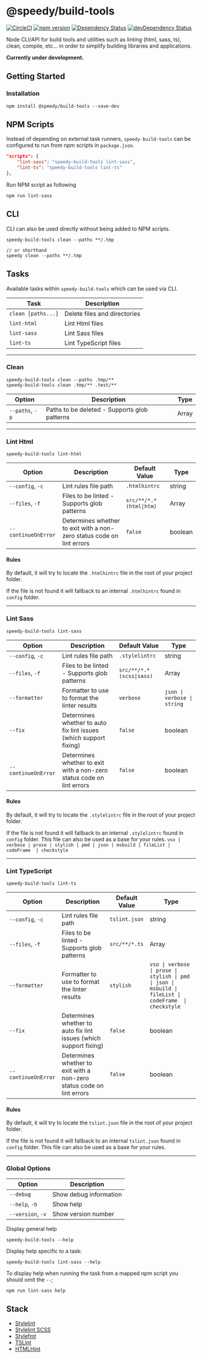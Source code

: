 # @speedy/build-tools
[![CircleCI](https://circleci.com/gh/alan-agius4/speedy-build-tools.svg?style=shield)](https://circleci.com/gh/alan-agius4/speedy-build-tools)
[![npm version](https://img.shields.io/npm/v/@speedy/build-tools.svg)](https://www.npmjs.com/package/@speedy/build-tools)
[![Dependency Status](https://img.shields.io/david/alan-agius4/speedy-build-tools.svg?style=flat-square)](https://david-dm.org/alan-agius4/speedy-build-tools)
[![devDependency Status](https://img.shields.io/david/dev/alan-agius4/speedy-build-tools.svg?style=flat-square)](https://david-dm.org/alan-agius4/speedy-build-tools?type=dev)

Node CLI/API for build tools and utilities such as linting (html, sass, ts), clean, compile, etc...
in order to simplify building libraries and applications.

**Currently under development.**

## Getting Started

### Installation

```
npm install @speedy/build-tools --save-dev
```

## NPM Scripts

Instead of depending on external task runners, `speedy-build-tools` can be configured to run from npm scripts in `package.json`.

```json
"scripts": {
    "lint-sass": "speedy-build-tools lint-sass",
    "lint-ts": "speedy-build-tools lint-ts"
},
````

Run NPM script as following

```
npm run lint-sass
```

## CLI

CLI can also be used directly without being added to NPM scripts.

```
speedy-build-tools clean --paths **/.tmp

// or shorthand
speedy clean --paths **/.tmp
```

## Tasks
Available tasks within `speedy-build-tools` which can be used via CLI.


| Task               | Description                  |
|--------------------|------------------------------|
| `clean [paths...]` | Delete files and directories |
| `lint-html`        | Lint Html files              |
| `lint-sass`        | Lint Sass files              |
| `lint-ts`          | Lint TypeScript files        |
___

### Clean

```
speedy-build-tools clean --paths .tmp/**
speedy-build-tools clean .tmp/** .test/**
```

| Option          | Description                                   | Type  |
|-----------------|-----------------------------------------------|-------|
| `--paths`, `-p` | Paths to be deleted - Supports glob patterns  | Array |

___

### Lint Html

```
speedy-build-tools lint-html
```

| Option              | Description                                                           | Default Value           | Type    |
|---------------------|-----------------------------------------------------------------------|-------------------------|---------|
| `--config`, `-c`    | Lint rules file path                                                  | `.htmlhintrc`           | string  |
| `--files`, `-f`     | Files to be linted - Supports glob patterns                           | `src/**/*.*(html\|htm)`  | Array   |
| `--continueOnError` | Determines whether to exit with a non-zero status code on lint errors | `false`                 | boolean |

#### Rules
By default, it will try to locate the `.htmlhintrc` file in the root of your project folder.

If the file is not found it will fallback to an internal `.htmlhintrc` found in `config` folder.

___

### Lint Sass

```
speedy-build-tools lint-sass
```

| Option              | Description                                                           | Default Value           | Type                       |
|---------------------|-----------------------------------------------------------------------|-------------------------|----------------------------|
| `--config`, `-c`    | Lint rules file path                                                  | `.stylelintrc`          | string                     |
| `--files`, `-f`     | Files to be linted - Supports glob patterns                           | `src/**/*.*(scss\|sass)`| Array                      |
| `--formatter`       | Formatter to use to format the linter results                         | `verbose`               | `json \| verbose \| string`  |
| `--fix`             | Determines whether to auto fix lint issues (which support fixing)     | `false`                 | boolean                    |
| `--continueOnError` | Determines whether to exit with a non-zero status code on lint errors | `false`                 | boolean                    |

#### Rules
By default, it will try to locate the `.stylelintrc` file in the root of your project folder.

If the file is not found it will fallback to an internal `.stylelintrc` found in `config` folder.
This file can also be used as a base for your rules.
`vso | verbose | prose | stylish | pmd | json | msbuild | fileList | codeFrame	| checkstyle`
___

### Lint TypeScript

```
speedy-build-tools lint-ts
```

| Option              | Description                                                           | Default Value | Type                                                                                          |
|---------------------|-----------------------------------------------------------------------|---------------|-----------------------------------------------------------------------------------------------|
| `--config`, `-c`    | Lint rules file path                                                  | `tslint.json` | string                                                                                        |
| `--files`, `-f`     | Files to be linted - Supports glob patterns                           | `src/**/*.ts` | Array                                                                                         |
| `--formatter`       | Formatter to use to format the linter results                         | `stylish`     | `vso \| verbose \| prose \| stylish \| pmd \| json \| msbuild \| fileList \| codeFrame	\| checkstyle` |
| `--fix`             | Determines whether to auto fix lint issues (which support fixing)     | `false`       | boolean                                                                                       |
| `--continueOnError` | Determines whether to exit with a non-zero status code on lint errors | `false`       | boolean                                                                                       |

#### Rules
By default, it will try to locate the `tslint.json` file in the root of your project folder.

If the file is not found it will fallback to an internal `tslint.json` found in `config` folder.
This file can also be used as a base for your rules.

___

### Global Options
| Option            | Description            |
|-------------------|------------------------|
| `--debug`         | Show debug information |
| `--help`, `-h`    | Show help              |
| `--version`, `-v` | Show version number    |

Display general help

```
speedy-build-tools --help
```

Display help specific to a task:

```
speedy-build-tools lint-sass --help
```

To display help when running the task from a mapped npm script you should omit the `--`;

```
npm run lint-sass help
```

## Stack

- [Stylelint](https://github.com/stylelint/stylelint)
- [Stylelint SCSS](https://github.com/kristerkari/stylelint-scss)
- [Stylefmt](https://github.com/morishitter/stylefmt)
- [TSLint](http://palantir.github.io/tslint)
- [HTMLHint](https://github.com/yaniswang/HTMLHint)